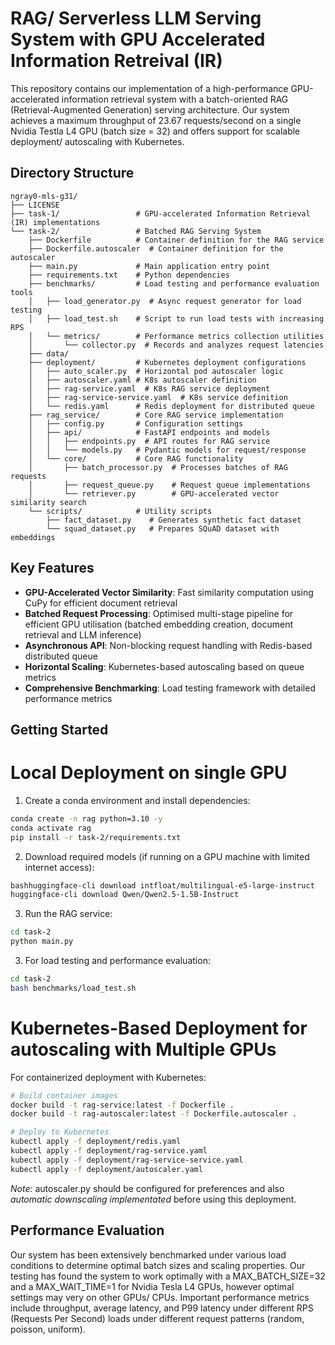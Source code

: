 # RAG/ Serverless LLM Serving System with GPU Accelerated Information Retreival (IR)

This repository contains our implementation of a high-performance GPU-accelerated information retrieval system with a batch-oriented RAG (Retrieval-Augmented Generation) serving architecture. Our system achieves a maximum throughput of 23.67 requests/second on a single Nvidia Testla L4 GPU (batch size = 32) and offers support for scalable deployment/ autoscaling with Kubernetes.

## Directory Structure

```
ngray0-mls-g31/
├── LICENSE
├── task-1/                 # GPU-accelerated Information Retrieval (IR) implementations
└── task-2/                 # Batched RAG Serving System
    ├── Dockerfile          # Container definition for the RAG service
    ├── Dockerfile.autoscaler  # Container definition for the autoscaler
    ├── main.py             # Main application entry point
    ├── requirements.txt    # Python dependencies
    ├── benchmarks/         # Load testing and performance evaluation tools
    │   ├── load_generator.py  # Async request generator for load testing
    │   ├── load_test.sh    # Script to run load tests with increasing RPS
    │   └── metrics/        # Performance metrics collection utilities
    │       └── collector.py  # Records and analyzes request latencies
    ├── data/               
    ├── deployment/         # Kubernetes deployment configurations
    │   ├── auto_scaler.py  # Horizontal pod autoscaler logic
    │   ├── autoscaler.yaml # K8s autoscaler definition
    │   ├── rag-service.yaml  # K8s RAG service deployment
    │   ├── rag-service-service.yaml  # K8s service definition
    │   └── redis.yaml      # Redis deployment for distributed queue
    ├── rag_service/        # Core RAG service implementation
    │   ├── config.py       # Configuration settings
    │   ├── api/            # FastAPI endpoints and models
    │   │   ├── endpoints.py  # API routes for RAG service
    │   │   └── models.py   # Pydantic models for request/response
    │   └── core/           # Core RAG functionality
    │       ├── batch_processor.py  # Processes batches of RAG requests
    │       ├── request_queue.py    # Request queue implementations
    │       └── retriever.py        # GPU-accelerated vector similarity search
    └── scripts/            # Utility scripts
        ├── fact_dataset.py    # Generates synthetic fact dataset
        └── squad_dataset.py   # Prepares SQuAD dataset with embeddings
```

## Key Features

- **GPU-Accelerated Vector Similarity**: Fast similarity computation using CuPy for efficient document retrieval
- **Batched Request Processing**: Optimised multi-stage pipeline for efficient GPU utilisation (batched embedding creation, document retrieval and LLM inference)
- **Asynchronous API**: Non-blocking request handling with Redis-based distributed queue
- **Horizontal Scaling**: Kubernetes-based autoscaling based on queue metrics
- **Comprehensive Benchmarking**: Load testing framework with detailed performance metrics

## Getting Started

# Local Deployment on single GPU
1. Create a conda environment and install dependencies:
```bash
conda create -n rag python=3.10 -y
conda activate rag
pip install -r task-2/requirements.txt
```

2. Download required models (if running on a GPU machine with limited internet access):
```bash
bashhuggingface-cli download intfloat/multilingual-e5-large-instruct
huggingface-cli download Qwen/Qwen2.5-1.5B-Instruct
```

3. Run the RAG service:
```bash
cd task-2
python main.py
```

3. For load testing and performance evaluation:
```bash
cd task-2
bash benchmarks/load_test.sh
```

# Kubernetes-Based Deployment for autoscaling with Multiple GPUs
For containerized deployment with Kubernetes:
```bash
# Build container images
docker build -t rag-service:latest -f Dockerfile .
docker build -t rag-autoscaler:latest -f Dockerfile.autoscaler .

# Deploy to Kubernetes
kubectl apply -f deployment/redis.yaml
kubectl apply -f deployment/rag-service.yaml
kubectl apply -f deployment/rag-service-service.yaml
kubectl apply -f deployment/autoscaler.yaml
```
*Note:* autoscaler.py should be configured for preferences and also *automatic downscaling implementated* before using this deployment.

## Performance Evaluation

Our system has been extensively benchmarked under various load conditions to determine optimal batch sizes and scaling properties. Our testing has found the system to work optimally with a MAX_BATCH_SIZE=32 and a MAX_WAIT_TIME=1 for Nvidia Tesla L4 GPUs, however optimal settings may very on other GPUs/ CPUs. Important performance metrics include throughput, average latency, and P99 latency under different RPS (Requests Per Second) loads under different request patterns (random, poisson, uniform). 
